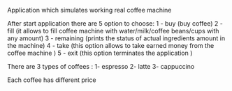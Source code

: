 Application which simulates working real coffee machine

After start application there are 5 option to choose:
1 - buy (buy coffee)
2 - fill (it allows to fill coffee machine with water/milk/coffee beans/cups with any amount)
3 - remaining (prints the status of actual ingredients amount in the machine)
4 - take (this option allows to take earned money from the coffee machine )
5 - exit (this option terminates the application )

There are 3 types of coffees : 
1- espresso
2- latte
3- cappuccino

Each coffee has different price